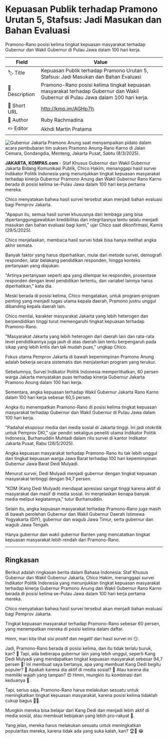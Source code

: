 # Kepuasan Publik terhadap Pramono Urutan 5, Stafsus: Jadi Masukan dan Bahan Evaluasi

Pramono-Rano posisi kelima tingkat kepuasan masyarakat terhadap Gubernur dan Wakil Gubernur di Pulau Jawa dalam 100 hari kerja.

| Field         | Value                                                       |
|---------------|-------------------------------------------------------------|
| 🏷️ Title       | Kepuasan Publik terhadap Pramono Urutan 5, Stafsus: Jadi Masukan dan Bahan Evaluasi |
| 📝 Description | Pramono-Rano posisi kelima tingkat kepuasan masyarakat terhadap Gubernur dan Wakil Gubernur di Pulau Jawa dalam 100 hari kerja. |
| 🔗 Short URL   | http://kmp.im/AGHp7h |
| 👤 Author      | Ruby Rachmadina |
| ✏️ Editor      | Akhdi Martin Pratama |

![Gubernur Jakarta Pramono Anung saat menyampaikan pidato dalam acara pembubaran tim sukses Pramono Anung-Rano Karno di Jalan Cemara, Gondangdia, Menteng, Jakarta Pusat, Sabtu (8/3/2025). ](https://asset.kompas.com/crops/4r3eIFgm13-dCzCSaU7BG6udOvA=/0x0:0x0/750x500/data/photo/2025/03/08/67cc30fd4c5be.jpg)

**JAKARTA, KOMPAS.com** - Staf Khusus Gubernur dan Wakil Gubernur Jakarta Bidang Komunikasi Publik, Chico Hakim, menanggapi hasil survei Indikator Politik Indonesia yang menunjukkan tingkat kepuasan masyarakat terhadap kinerja Gubernur Pramono Anung dan Wakil Gubernur Rano Karno berada di posisi kelima se-Pulau Jawa dalam 100 hari kerja pertama mereka.

Chico menyatakan bahwa hasil survei tersebut akan menjadi bahan evaluasi bagi Pemprov Jakarta.

"Apapun itu, semua hasil survei khususnya dari lembaga yang bisa dipertanggungjawabkan kredibilitas dan integritasnya tentu selalu menjadi masukan dan bahan evaluasi bagi kami," ujar Chico saat dikonfirmasi, Kamis (29/5/2025).

Chico menjelaskan, membaca hasil survei tidak bisa hanya melihat angka akhir semata.

Banyak faktor yang harus diperhatikan, mulai dari metode survei, demografi responden, latar belakang pendidikan responden, hingga konteks pertanyaan yang diajukan.

"Artinya pertanyaan seperti apa yang dilempar ke responden, prosentase responden dengan level pendidikan tertentu, dan variabel lainnya harus diperhatikan," kata dia.

Meski berada di posisi kelima, Chico mengatakan, untuk program-program penting yang menjadi tugas utama kepala daerah, Pramono justru unggul dibanding kepala daerah lain.

Chico menilai, karakter masyarakat Jakarta yang lebih heterogen dan berpendidikan tinggi turut memengaruhi tingkat kepuasan terhadap Pramono-Rano.

"Masyarakat Jakarta yang lebih heterogen dari daerah lain dan rata-rata level pendidikannya juga jauh di atas daerah lain tentu berpengaruh pada sikap yang lebih kritis dan tak mudah puas," ungkap Chico.

Fokus utama Pemprov Jakarta di bawah kepemimpinan Pramono Anung adalah bekerja secara sistematis dan menjalankan program yang terukur.

Sebelumnya, Survei Indikator Politik Indonesia memperlihatkan, 60 persen warga Jakarta menyatakan puas terhadap kinerja Gubernur Jakarta Pramono Anung dalam 100 hari kerja.

Sementara, angka kepuasan terhadap Wakil Gubernur Jakarta Rano Karno dalam 100 hari kerja sebesar 60,5 persen.

Angka itu menempatkan Pramono-Rano di posisi kelima tingkat kepuasan masyarakat terhadap Gubernur dan Wakil Gubernur di Pulau Jawa dalam 100 hari kerja.

"Padahal eksposur media dan media sosial di Jakarta tinggi. Ini jadi otokritik untuk Pemprov DKI," ujar pendiri sekaligus peneliti utama Indikator Politik Indonesia, Burhanuddin Muhtadi dalam rilis survei di kantor Indikator Jakarta Pusat, Rabu (28/5/2025).

Angka kepuasan masyarakat terhadap Pramono-Rano itu tak lebih unggul dari tingkat kepuasan warga Jawa Barat terhadap 100 hari kepemimpinan Gubernur Jawa Barat Dedi Mulyadi.

Menurut survei, Dedi Mulyadi menjadi gubernur dengan tingkat kepuasan masyarakat tertinggi dengan 94,7 persen.

"KDM (Kang Dedi Mulyadi) mendapat apresiasi sangat tinggi karena aktif di masyarakat dan masif di media sosial. Ini menjelaskan kenapa banyak media meliput kegiatannya," tutur Burhanuddin.

Selain itu, angka kepuasan masyarakat terhadap Pramono-Rano juga masih di bawah perolehan Gubernur dan Wakil Gubernur Daerah Istimewa Yogyakarta (DIY), gubernur dan wagub Jawa Timur, serta gubernur dan wagub Jawa Tengah.

Hanya gubernur dan wakil gubernur Banten yang mencatatkan tingkat kepuasan masyarakat lebih rendah dari Pramono-Rano.

---
## Ringkasan

Berikut adalah ringkasan berita dalam Bahasa Indonesia: Staf Khusus Gubernur dan Wakil Gubernur Jakarta, Chico Hakim, menanggapi survei Indikator Politik Indonesia yang menunjukkan tingkat kepuasan masyarakat terhadap kinerja Gubernur Pramono Anung dan Wakil Gubernur Rano Karno berada di posisi kelima se-Pulau Jawa dalam 100 hari kerja pertama mereka.

 Chico menyatakan bahwa hasil survei tersebut akan menjadi bahan evaluasi bagi Pemprov Jakarta.

 Tingkat kepuasan masyarakat terhadap Pramono-Rano sebesar 60 persen, yang menempatkan mereka di posisi kelima dalam daftar.



Hmm, mari kita lihat sisi positif dan negatif dari hasil survei ini 😏.

 Jadi, Pramono-Rano berada di posisi kelima, dan itu tidak terlalu buruk, kan? 🤔 Tapi, ada beberapa gubernur lain yang lebih unggul, seperti Kang Dedi Mulyadi yang mendapatkan tingkat kepuasan masyarakat sebesar 94,7 persen 🤯! Ini membuat saya bertanya, apa yang membuat Kang Dedi begitu populer? 🤔 Apakah karena dia aktif di media sosial? 📱 Atau karena dia memiliki wajah yang tampan? 😍 Hmm, mungkin itu kombinasi dari keduanya 🤣.

 Tapi, serius saja, Pramono-Rano harus melakukan sesuatu untuk meningkatkan tingkat kepuasan masyarakat, karena posisi kelima tidaklah cukup bagus 🙅‍♂️.

 Mungkin mereka bisa belajar dari Kang Dedi dan menjadi lebih aktif di media sosial, atau membuat kebijakan yang lebih pro-rakyat 🤝.

 Yang jelas, mereka harus melakukan sesuatu untuk meningkatkan popularitas mereka, karena tidak ada yang suka kalah, kan? 🏆👑 😂
